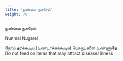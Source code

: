 ```yaml
---
title: 'நுண்மை நுகரேல்'
weight: 70
---
```

 

நுண்மை நுகரேல்

Nunmai Nugarel

நோய் தரக்கூடிய (உண்டாக்கக்கூடிய) பொருட்களை உண்ணாதே.  
Do not feed on items that may attract disease/ illness